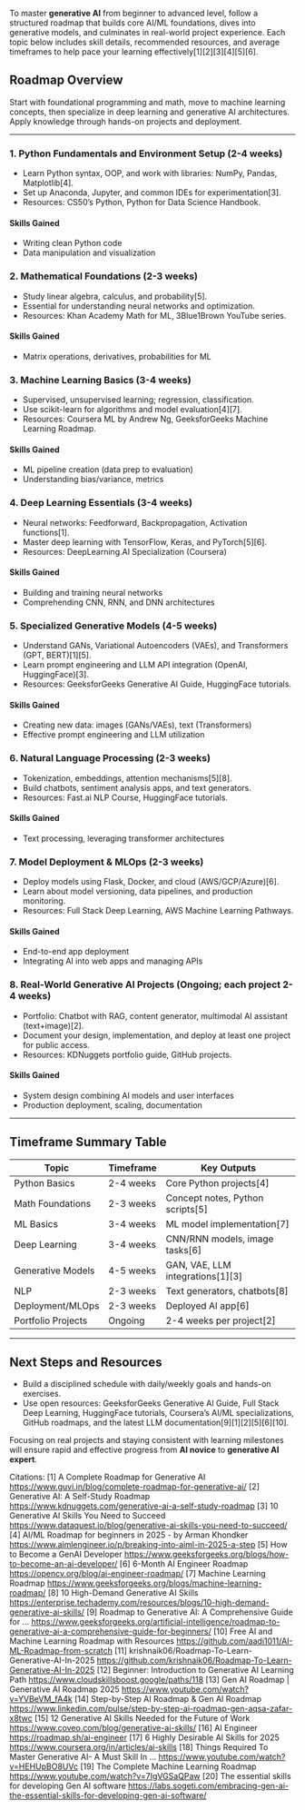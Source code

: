 To master **generative AI** from beginner to advanced level, follow a structured roadmap that builds core AI/ML foundations, dives into generative models, and culminates in real-world project experience. Each topic below includes skill details, recommended resources, and average timeframes to help pace your learning effectively[1][2][3][4][5][6].

## Roadmap Overview
Start with foundational programming and math, move to machine learning concepts, then specialize in deep learning and generative AI architectures. Apply knowledge through hands-on projects and deployment.

***

### 1. Python Fundamentals and Environment Setup (2-4 weeks)
- Learn Python syntax, OOP, and work with libraries: NumPy, Pandas, Matplotlib[4].
- Set up Anaconda, Jupyter, and common IDEs for experimentation[3].
- Resources: CS50’s Python, Python for Data Science Handbook.

#### Skills Gained
- Writing clean Python code
- Data manipulation and visualization

### 2. Mathematical Foundations (2-3 weeks)
- Study linear algebra, calculus, and probability[5].
- Essential for understanding neural networks and optimization.
- Resources: Khan Academy Math for ML, 3Blue1Brown YouTube series.

#### Skills Gained
- Matrix operations, derivatives, probabilities for ML

### 3. Machine Learning Basics (3-4 weeks)
- Supervised, unsupervised learning; regression, classification.
- Use scikit-learn for algorithms and model evaluation[4][7].
- Resources: Coursera ML by Andrew Ng, GeeksforGeeks Machine Learning Roadmap.

#### Skills Gained
- ML pipeline creation (data prep to evaluation)
- Understanding bias/variance, metrics

### 4. Deep Learning Essentials (3-4 weeks)
- Neural networks: Feedforward, Backpropagation, Activation functions[1].
- Master deep learning with TensorFlow, Keras, and PyTorch[5][6].
- Resources: DeepLearning.AI Specialization (Coursera)

#### Skills Gained
- Building and training neural networks
- Comprehending CNN, RNN, and DNN architectures

### 5. Specialized Generative Models (4-5 weeks)
- Understand GANs, Variational Autoencoders (VAEs), and Transformers (GPT, BERT)[1][5].
- Learn prompt engineering and LLM API integration (OpenAI, HuggingFace)[3].
- Resources: GeeksforGeeks Generative AI Guide, HuggingFace tutorials.

#### Skills Gained
- Creating new data: images (GANs/VAEs), text (Transformers)
- Effective prompt engineering and LLM utilization

### 6. Natural Language Processing (2-3 weeks)
- Tokenization, embeddings, attention mechanisms[5][8].
- Build chatbots, sentiment analysis apps, and text generators.
- Resources: Fast.ai NLP Course, HuggingFace tutorials.

#### Skills Gained
- Text processing, leveraging transformer architectures

### 7. Model Deployment & MLOps (2-3 weeks)
- Deploy models using Flask, Docker, and cloud (AWS/GCP/Azure)[6].
- Learn about model versioning, data pipelines, and production monitoring.
- Resources: Full Stack Deep Learning, AWS Machine Learning Pathways.

#### Skills Gained
- End-to-end app deployment
- Integrating AI into web apps and managing APIs

### 8. Real-World Generative AI Projects (Ongoing; each project 2-4 weeks)
- Portfolio: Chatbot with RAG, content generator, multimodal AI assistant (text+image)[2].
- Document your design, implementation, and deploy at least one project for public access.
- Resources: KDNuggets portfolio guide, GitHub projects.

#### Skills Gained
- System design combining AI models and user interfaces
- Production deployment, scaling, documentation

***

## Timeframe Summary Table

| Topic            | Timeframe      | Key Outputs                       |
|------------------|---------------|-----------------------------------|
| Python Basics    | 2-4 weeks     | Core Python projects[4]       |
| Math Foundations | 2-3 weeks     | Concept notes, Python scripts[5] |
| ML Basics        | 3-4 weeks     | ML model implementation[7]   |
| Deep Learning    | 3-4 weeks     | CNN/RNN models, image tasks[6]  |
| Generative Models| 4-5 weeks     | GAN, VAE, LLM integrations[1][3] |
| NLP              | 2-3 weeks     | Text generators, chatbots[8] |
| Deployment/MLOps | 2-3 weeks     | Deployed AI app[6]           |
| Portfolio Projects| Ongoing       | 2-4 weeks per project[2]      |

***

## Next Steps and Resources
- Build a disciplined schedule with daily/weekly goals and hands-on exercises.
- Use open resources: GeeksforGeeks Generative AI Guide, Full Stack Deep Learning, HuggingFace tutorials, Coursera’s AI/ML specializations, GitHub roadmaps, and the latest LLM documentation[9][1][2][5][6][10].

Focusing on real projects and staying consistent with learning milestones will ensure rapid and effective progress from **AI novice** to **generative AI expert**.

Citations:
[1] A Complete Roadmap for Generative AI https://www.guvi.in/blog/complete-roadmap-for-generative-ai/
[2] Generative AI: A Self-Study Roadmap https://www.kdnuggets.com/generative-ai-a-self-study-roadmap
[3] 10 Generative AI Skills You Need to Succeed https://www.dataquest.io/blog/generative-ai-skills-you-need-to-succeed/
[4] AI/ML Roadmap for beginners in 2025 - by Arman Khondker https://www.aimlengineer.io/p/breaking-into-aiml-in-2025-a-step
[5] How to Become a GenAI Developer https://www.geeksforgeeks.org/blogs/how-to-become-an-ai-developer/
[6] 6-Month AI Engineer Roadmap https://opencv.org/blog/ai-engineer-roadmap/
[7] Machine Learning Roadmap https://www.geeksforgeeks.org/blogs/machine-learning-roadmap/
[8] 10 High-Demand Generative AI Skills https://enterprise.techademy.com/resources/blogs/10-high-demand-generative-ai-skills/
[9] Roadmap to Generative AI: A Comprehensive Guide for ... https://www.geeksforgeeks.org/artificial-intelligence/roadmap-to-generative-ai-a-comprehensive-guide-for-beginners/
[10] Free AI and Machine Learning Roadmap with Resources https://github.com/aadi1011/AI-ML-Roadmap-from-scratch
[11] krishnaik06/Roadmap-To-Learn-Generative-AI-In-2025 https://github.com/krishnaik06/Roadmap-To-Learn-Generative-AI-In-2025
[12] Beginner: Introduction to Generative AI Learning Path https://www.cloudskillsboost.google/paths/118
[13] Gen AI Roadmap | Generative AI Roadmap 2025 https://www.youtube.com/watch?v=YVBeVM_fA4k
[14] Step-by-Step AI Roadmap & Gen AI Roadmap https://www.linkedin.com/pulse/step-by-step-ai-roadmap-gen-aqsa-zafar-x8twc
[15] 12 Generative AI Skills Needed for the Future of Work https://www.coveo.com/blog/generative-ai-skills/
[16] AI Engineer https://roadmap.sh/ai-engineer
[17] 6 Highly Desirable AI Skills for 2025 https://www.coursera.org/in/articles/ai-skills
[18] Things Required To Master Generative AI- A Must Skill In ... https://www.youtube.com/watch?v=HEHUpBO8UVc
[19] The Complete Machine Learning Roadmap https://www.youtube.com/watch?v=7IgVGSaQPaw
[20] The essential skills for developing Gen AI software https://labs.sogeti.com/embracing-gen-ai-the-essential-skills-for-developing-gen-ai-software/

